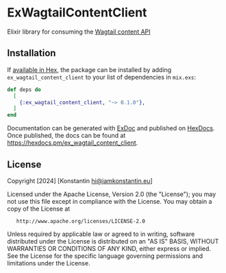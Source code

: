 # ExWagtailContentClient

Elixir library for consuming the [Wagtail content API](https://docs.wagtail.org/en/stable/advanced_topics/api/v2/usage.html)

## Installation

If [available in Hex](https://hex.pm/docs/publish), the package can be installed
by adding `ex_wagtail_content_client` to your list of dependencies in `mix.exs`:

```elixir
def deps do
  [
    {:ex_wagtail_content_client, "~> 0.1.0"},
  ]
end
```

Documentation can be generated with [ExDoc](https://github.com/elixir-lang/ex_doc)
and published on [HexDocs](https://hexdocs.pm). Once published, the docs can
be found at <https://hexdocs.pm/ex_wagtail_content_client>.

## License

Copyright [2024] [Konstantin <hi@iamkonstantin.eu>]

Licensed under the Apache License, Version 2.0 (the "License");
you may not use this file except in compliance with the License.
You may obtain a copy of the License at

       http://www.apache.org/licenses/LICENSE-2.0

Unless required by applicable law or agreed to in writing, software
distributed under the License is distributed on an "AS IS" BASIS,
WITHOUT WARRANTIES OR CONDITIONS OF ANY KIND, either express or implied.
See the License for the specific language governing permissions and
limitations under the License.
